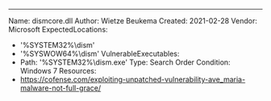 ---
Name: dismcore.dll
Author: Wietze Beukema
Created: 2021-02-28
Vendor: Microsoft
ExpectedLocations:
- '%SYSTEM32%\dism'
- '%SYSWOW64%\dism'
VulnerableExecutables:
- Path: '%SYSTEM32%\dism.exe'
  Type: Search Order
  Condition: Windows 7
Resources:
- https://cofense.com/exploiting-unpatched-vulnerability-ave_maria-malware-not-full-grace/
